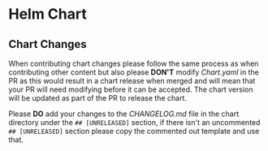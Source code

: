# Helm Chart

## Chart Changes

When contributing chart changes please follow the same process as when contributing other content but also please **DON'T** modify _Chart.yaml_ in the PR as this would result in a chart release when merged and will mean that your PR will need modifying before it can be accepted. The chart version will be updated as part of the PR to release the chart.

Please **DO** add your changes to the _CHANGELOG.md_ file in the chart directory under the `## [UNRELEASED]` section, if there isn't an uncommented `## [UNRELEASED]` section please copy the commented out template and use that.
